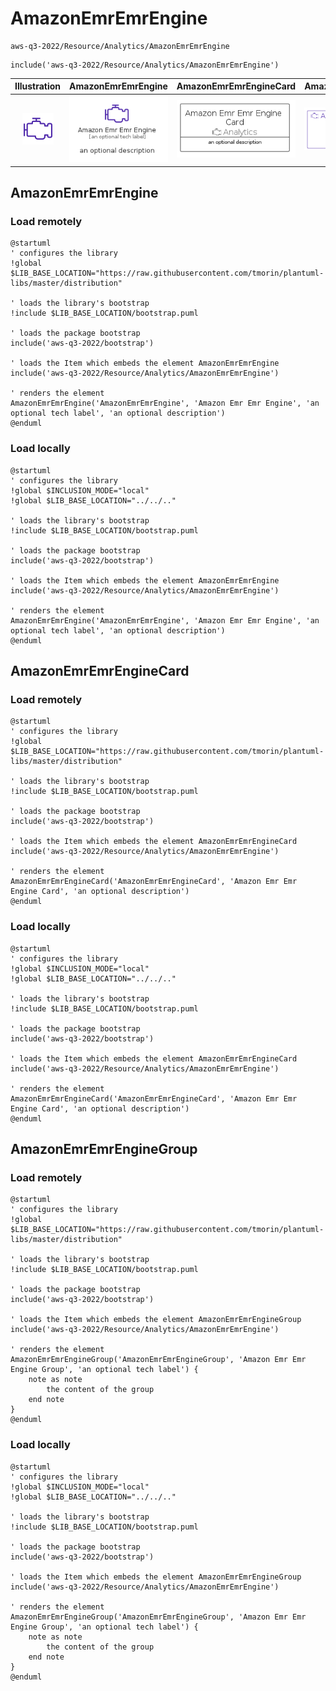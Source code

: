 # AmazonEmrEmrEngine


```text
aws-q3-2022/Resource/Analytics/AmazonEmrEmrEngine
```

```text
include('aws-q3-2022/Resource/Analytics/AmazonEmrEmrEngine')
```



| Illustration | AmazonEmrEmrEngine | AmazonEmrEmrEngineCard | AmazonEmrEmrEngineGroup |
| :---: | :---: | :---: | :---: |
| ![illustration for Illustration](../../../aws-q3-2022/Resource/Analytics/AmazonEmrEmrEngine.png) | ![illustration for AmazonEmrEmrEngine](../../../aws-q3-2022/Resource/Analytics/AmazonEmrEmrEngine.Local.png) | ![illustration for AmazonEmrEmrEngineCard](../../../aws-q3-2022/Resource/Analytics/AmazonEmrEmrEngineCard.Local.png) | ![illustration for AmazonEmrEmrEngineGroup](../../../aws-q3-2022/Resource/Analytics/AmazonEmrEmrEngineGroup.Local.png) |




## AmazonEmrEmrEngine

### Load remotely
```plantuml
@startuml
' configures the library
!global $LIB_BASE_LOCATION="https://raw.githubusercontent.com/tmorin/plantuml-libs/master/distribution"

' loads the library's bootstrap
!include $LIB_BASE_LOCATION/bootstrap.puml

' loads the package bootstrap
include('aws-q3-2022/bootstrap')

' loads the Item which embeds the element AmazonEmrEmrEngine
include('aws-q3-2022/Resource/Analytics/AmazonEmrEmrEngine')

' renders the element
AmazonEmrEmrEngine('AmazonEmrEmrEngine', 'Amazon Emr Emr Engine', 'an optional tech label', 'an optional description')
@enduml
```

### Load locally
```plantuml
@startuml
' configures the library
!global $INCLUSION_MODE="local"
!global $LIB_BASE_LOCATION="../../.."

' loads the library's bootstrap
!include $LIB_BASE_LOCATION/bootstrap.puml

' loads the package bootstrap
include('aws-q3-2022/bootstrap')

' loads the Item which embeds the element AmazonEmrEmrEngine
include('aws-q3-2022/Resource/Analytics/AmazonEmrEmrEngine')

' renders the element
AmazonEmrEmrEngine('AmazonEmrEmrEngine', 'Amazon Emr Emr Engine', 'an optional tech label', 'an optional description')
@enduml
```

## AmazonEmrEmrEngineCard

### Load remotely
```plantuml
@startuml
' configures the library
!global $LIB_BASE_LOCATION="https://raw.githubusercontent.com/tmorin/plantuml-libs/master/distribution"

' loads the library's bootstrap
!include $LIB_BASE_LOCATION/bootstrap.puml

' loads the package bootstrap
include('aws-q3-2022/bootstrap')

' loads the Item which embeds the element AmazonEmrEmrEngineCard
include('aws-q3-2022/Resource/Analytics/AmazonEmrEmrEngine')

' renders the element
AmazonEmrEmrEngineCard('AmazonEmrEmrEngineCard', 'Amazon Emr Emr Engine Card', 'an optional description')
@enduml
```

### Load locally
```plantuml
@startuml
' configures the library
!global $INCLUSION_MODE="local"
!global $LIB_BASE_LOCATION="../../.."

' loads the library's bootstrap
!include $LIB_BASE_LOCATION/bootstrap.puml

' loads the package bootstrap
include('aws-q3-2022/bootstrap')

' loads the Item which embeds the element AmazonEmrEmrEngineCard
include('aws-q3-2022/Resource/Analytics/AmazonEmrEmrEngine')

' renders the element
AmazonEmrEmrEngineCard('AmazonEmrEmrEngineCard', 'Amazon Emr Emr Engine Card', 'an optional description')
@enduml
```

## AmazonEmrEmrEngineGroup

### Load remotely
```plantuml
@startuml
' configures the library
!global $LIB_BASE_LOCATION="https://raw.githubusercontent.com/tmorin/plantuml-libs/master/distribution"

' loads the library's bootstrap
!include $LIB_BASE_LOCATION/bootstrap.puml

' loads the package bootstrap
include('aws-q3-2022/bootstrap')

' loads the Item which embeds the element AmazonEmrEmrEngineGroup
include('aws-q3-2022/Resource/Analytics/AmazonEmrEmrEngine')

' renders the element
AmazonEmrEmrEngineGroup('AmazonEmrEmrEngineGroup', 'Amazon Emr Emr Engine Group', 'an optional tech label') {
    note as note
        the content of the group
    end note
}
@enduml
```

### Load locally
```plantuml
@startuml
' configures the library
!global $INCLUSION_MODE="local"
!global $LIB_BASE_LOCATION="../../.."

' loads the library's bootstrap
!include $LIB_BASE_LOCATION/bootstrap.puml

' loads the package bootstrap
include('aws-q3-2022/bootstrap')

' loads the Item which embeds the element AmazonEmrEmrEngineGroup
include('aws-q3-2022/Resource/Analytics/AmazonEmrEmrEngine')

' renders the element
AmazonEmrEmrEngineGroup('AmazonEmrEmrEngineGroup', 'Amazon Emr Emr Engine Group', 'an optional tech label') {
    note as note
        the content of the group
    end note
}
@enduml
```

